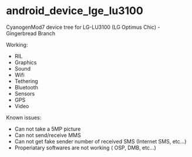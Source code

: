 android_device_lge_lu3100
=========================

CyanogenMod7 device tree for LG-LU3100 (LG Optimus Chic) - Gingerbread Branch

Working:
* RIL
* Graphics
* Sound
* Wifi
* Tethering
* Bluetooth
* Sensors
* GPS
* Video

Known issues:
* Can not take a 5MP picture
* Can not send/receive MMS
* Can not get fake sender number of received SMS (Internet SMS, etc...)
* Properiatary softwares are not working ( OSP, DMB, etc...)
